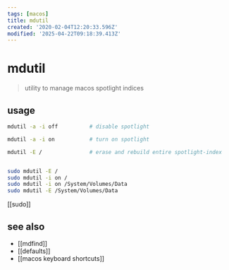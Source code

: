 ```yaml
---
tags: [macos]
title: mdutil
created: '2020-02-04T12:20:33.596Z'
modified: '2025-04-22T09:18:39.413Z'
---
```


# mdutil

> utility to manage macos spotlight indices

## usage

```sh
mdutil -a -i off          # disable spotlight

mdutil -a -i on           # turn on spotlight

mdutil -E /               # erase and rebuild entire spotlight-index


sudo mdutil -E /
sudo mdutil -i on /
sudo mdutil -i on /System/Volumes/Data
sudo mdutil -E /System/Volumes/Data 
```

[[sudo]]

## see also

- [[mdfind]]
- [[defaults]]
- [[macos keyboard shortcuts]]
